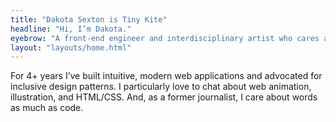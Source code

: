 ```yaml
---
title: "Dakota Sexton is Tiny Kite"
headline: "Hi, I’m Dakota."
eyebrow: "A front-end engineer and interdisciplinary artist who cares about design, data, and storytelling."
layout: "layouts/home.html"
---
```


For 4+ years I’ve built intuitive, modern web applications and advocated for inclusive design patterns. I particularly love to chat about web animation, illustration, and HTML/CSS. And, as a former journalist, I care about words as much as code.
